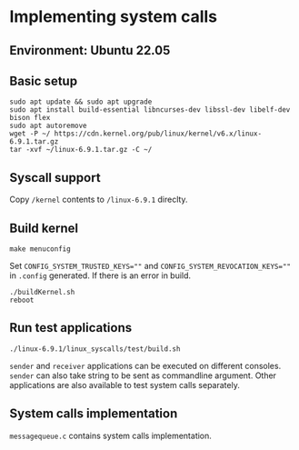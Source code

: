 # Implementing system calls

## Environment: Ubuntu 22.05

## Basic setup
```
sudo apt update && sudo apt upgrade
sudo apt install build-essential libncurses-dev libssl-dev libelf-dev bison flex
sudo apt autoremove
wget -P ~/ https://cdn.kernel.org/pub/linux/kernel/v6.x/linux-6.9.1.tar.gz
tar -xvf ~/linux-6.9.1.tar.gz -C ~/
```

## Syscall support
Copy ```/kernel``` contents to ```/linux-6.9.1``` direclty.

## Build kernel
```
make menuconfig
```

Set ```CONFIG_SYSTEM_TRUSTED_KEYS=""``` and ```CONFIG_SYSTEM_REVOCATION_KEYS=""``` in ```.config``` generated. If there is an error in build.

```
./buildKernel.sh
reboot
```

## Run test applications
```
./linux-6.9.1/linux_syscalls/test/build.sh
```
```sender``` and ```receiver``` applications can be executed on different consoles. ```sender``` can also take string to be sent as commandline argument.
Other applications are also available to test system calls separately.

## System calls implementation
```messagequeue.c``` contains system calls implementation.

